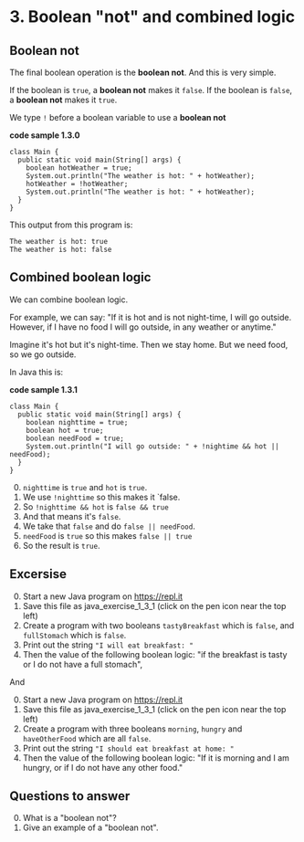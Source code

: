 # 3. Boolean "not" and combined logic

## Boolean not

The final boolean operation is the **boolean not**. And this is very simple. 

If the boolean is `true`, a **boolean not** makes it `false`. If the boolean is `false`, a **boolean not** makes it `true`.

We type `!` before a boolean variable to use a **boolean not**

**code sample 1.3.0**
```
class Main {
  public static void main(String[] args) {
    boolean hotWeather = true;
    System.out.println("The weather is hot: " + hotWeather);
    hotWeather = !hotWeather;
    System.out.println("The weather is hot: " + hotWeather);
  }
}
```

This output from this program is:

```
The weather is hot: true
The weather is hot: false
```

## Combined boolean logic

We can combine boolean logic.

For example, we can say: "If it is hot and is not night-time, I will go outside. However, if I have no food I will go outside, in any weather or anytime."

Imagine it's hot but it's night-time. Then we stay home. But we need food, so we go outside.

In Java this is: 

**code sample 1.3.1**
```
class Main {
  public static void main(String[] args) {
    boolean nighttime = true;
    boolean hot = true;
    boolean needFood = true;
    System.out.println("I will go outside: " + !nightime && hot || needFood);
  }
}
```

0. `nighttime` is `true` and `hot` is `true`.
0. We use `!nighttime` so this makes it `false.
0. So `!nighttime && hot` is `false && true`
0. And that means it's `false`. 
0. We take that `false` and do `false || needFood`.
0. `needFood` is `true` so this makes `false || true`
0. So the result is `true`.

## Excersise

0. Start a new Java program on https://repl.it
0. Save this file as java_exercise_1_3_1 (click on the pen icon near the top left)
0. Create a program with two booleans `tastyBreakfast` which is `false`, and `fullStomach` which is `false`.
0. Print out the string `"I will eat breakfast: "` 
0. Then the value of the following boolean logic: "if the breakfast is tasty or I do not have a full stomach", 

And 

0. Start a new Java program on https://repl.it
0. Save this file as java_exercise_1_3_1 (click on the pen icon near the top left)
0. Create a program with three booleans `morning`, `hungry` and `haveOtherFood` which are all `false`.
0. Print out the string `"I should eat breakfast at home: "` 
0. Then the value of the following boolean logic: "If it is morning and I am hungry, or if I do not have any other food." 

## Questions to answer ##

0. What is a "boolean not"?
0. Give an example of a "boolean not".
